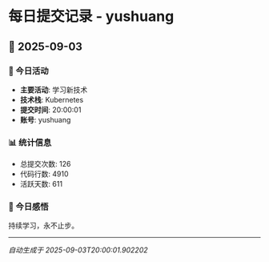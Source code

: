 # 每日提交记录 - yushuang

## 📅 2025-09-03

### 🎯 今日活动
- **主要活动**: 学习新技术
- **技术栈**: Kubernetes
- **提交时间**: 20:00:01
- **账号**: yushuang

### 📊 统计信息
- 总提交次数: 126
- 代码行数: 4910
- 活跃天数: 611

### 💭 今日感悟
持续学习，永不止步。

---
*自动生成于 2025-09-03T20:00:01.902202*
